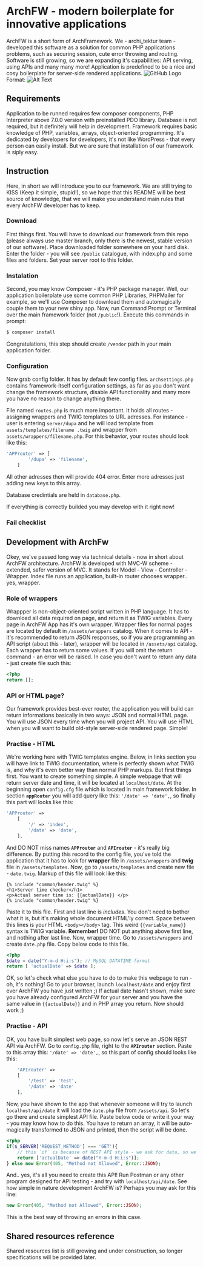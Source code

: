 # ArchFW - modern boilerplate for innovative applications
ArchFW is a short form of ArchFramework. We - archi_tektur team - developed this software as a solution for common 
PHP applications problems, such as securing session, cute error throwing and routing. Software is still growing, so 
we are expanding it's capabilities: API serving, using APIs and many many more! Application is predefined to be a 
nice and cosy boilerplate for server-side rendered applications.
![GitHub Logo](https://archi-tektur.pl/img/gh/wizytowka-r.png)
Format: ![Alt Text](url)

## Requirements
Application to be runned requires few composer components, PHP Interpreter above 7.0.0 version with preinstalled PDO library. Database is not required, but it definitely will help in development. Framework requires basic knowledge of PHP, variables, arrays, object-oriented programming. It's dedicated by developers for developers, it's not like WordPress - that every person can easily install. But we are sure that installation of our framework is siply easy.
## Instruction
Here, in short we will introduce you to our framework. We are still trying to KISS (Keep it simple, stupid!), so we hope that this README will be best source of knowledge, that we will make you understand main rules that every ArchFW developer has to keep.
### Download
First things first. You will have to download our framework from this repo (please always use master branch, only there is the newest, stable version of our software). Place downloaded folder somewhere on your hard disk. Enter the folder - you will see `/public` catalogue, with index.php and some files and folders. Set your server root to this folder.
### Instalation
Second, you may know Composer - it's PHP package manager. Well, our application boilerplate use some common PHP 
Libraries, PHPMailer for example, so we'll use Composer to download them and automagically couple them to your new shiny app. Now, run Command Prompt or Terminal over the main framework folder (not `/public`!). Execute this commands in prompt:
```sh
$ composer install
```
Congratulations, this step should create `/vendor` path in your main application folder. 

### Configuration
Now grab config folder. It has by default few config files. `archsettings.php` contains framework-itself 
configuration settings, as far as you don't want change the framework structure, disable API functionality and many 
more you have no reason to change anything there. 

File named `routes.php` is much more important. It holds all routes - assigning wrappers and TWIG templates to URL 
adresses. For instance - user is entering `server/dupa` and he will load template from `assets/templates/filename
.twig` and wrapper from `assets/wrappers/filename.php`. For this behavior, your routes should look like this:
```php
'APProuter' => [
        '/dupa' => 'filename',
    ]
```
All other adresses then will provide 404 error. Enter more adresses just adding new keys to this array.

Database credintials are held in `database.php`.

If everything is correctly builded you may develop with it right now!
### Fail checklist

## Development with ArchFw
Okey, we've passed long way via technical details - now in short about ArchFW architecture. 
ArchFW is developed with MVC-W scheme - extended, safer version of MVC. It stands for Model - View - Controller - Wrapper. Index file runs an application, built-in router chooses wrapper.. yes, wrapper.
### Role of wrappers
Wrappper is non-object-oriented script written in PHP language. It has to download all data required on page, and return it as TWIG variables. Every page in ArchFW App has it's own wrapper. Wrapper files for normal pages are located by default in `/assets/wrappers` catalog. When it comes to API - it's recommended to return JSON responses, so if you are programming an API script (about this - later), wrapper will be located in `/assets/api` catalog. Each wrapper has to return some values. If you will omit the return command - an error will be raised. In case you don't want to return any data - just create file such this:
```php
<?php
return [];
```

### API or HTML page?
Our framework provides best-ever router, the application you will build can return informations basically in two ways: JSON and normal HTML page. You will use JSON every time when you will project API. You will use HTML when you will want to build old-style server-side rendered page. Simple!
### Practise - HTML
We're working here with TWIG templates engine. Below, in links section you will have link to TWIG documentation, where is perfectly shown what TWIG is, and why it's even better way than normal PHP markups. 
But first things first. You want to create something simple. A simple webpage that will return server date and time, it will be located at `localhost/date`. At the beginning open `config.cfg` file which is located in main framework folder. In section __`appRouter`__ you will add query like this: `'/date' => 'date',`, so finally this part will looks like this:
```php
'APProuter' =>
    [
        '/' => 'index',
        '/date' => 'date',
    ],
```
And DO NOT miss names __`APProuter`__ and __`APIrouter`__ - it's really big difference. By putting this record to the 
config file, you've told the application that it has to look for __wrapper__ file in `/assets/wrappers` and __twig__ file in `/assets/templates`. 
Now, go to `/assets/templates` and create new file - `date.twig`. Markup of this file will look like this:
```twig
{% include "common/header.twig" %}
<h1>Server time checker</h1>
<p>Actual server time is: {{actualDate}} </p>
{% include "common/header.twig" %}
```
Paste it to this file. First and last line is _includes_. You don't need to bother what it is, but it's making whole document HTML'ly correct. Space between this lines is your HTML `<body></body>` tag. This weird `{{variable_name}}` syntax is TWIG variable.
__Remember!__ DO NOT put anything above first line, and nothing after last line. 
Now, wrapper time. Go to `/assets/wrappers` and create `date.php` file. Copy below code to this file.
```php
<?php
$date = date("Y-m-d H:i:s"); // MySQL DATATIME format
return [ 'actualDate' => $date ];
```
OK, so let's check what else you have to do to make this webpage to run - oh, it's nothing! Go to your browser, launch `localhost/date` and enjoy first ever ArchFW you have just written ;) If actual date hasn't shown, make sure you have already configured ArchFW for your server and you have the same value in `{{actualDate}}` and in PHP array you return. Now should work ;)
### Practise - API
OK, you have built simplest web page, so now let's serve an JSON REST API via ArchFW. Go to `config.php` file, right to the __`APIrouter`__ section. Paste to this array this: `'/date' => 'date',`, so this part of config should looks like this:
```php
    'APIrouter' =>
    [
        '/test' => 'test',
        '/date' => 'date'
    ],
```
Now, you have shown to the app that whenever someone will try to launch `localhost/api/date` it will load the `date.php` file from `/assets/api`. So let's go there and create simplest API file. Paste below code or write it your way - you may know how to do this. You have to return an array, it will be auto-magically transformed to JSON and printed, then the script will be done.
```php
<?php
if($_SERVER['REQUEST_METHOD'] === 'GET'){ 
    // this `if` is because of REST API style - we ask for data, so we use GET method
    return ['actualDate' => date("Y-m-d H:i:s")];
} else new Error(405, "Method not Allowed", Error::JSON);
```
And.. yes, it's all you need to create this API! Run Postman or any other program designed for API testing - and try with `localhost/api/date`. See how simple in nature development ArchFW is?
Perhaps you may ask for this line:
```php
new Error(405, "Method not Allowed", Error::JSON);
```
This is the best way of throwing an errors in this case.

## Shared resources reference

Shared resources list is still growing and under construction, so longer specifications will be provided later.





















